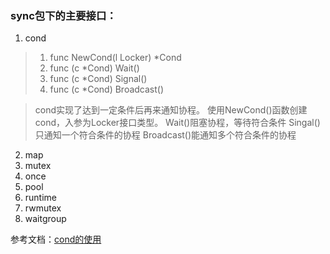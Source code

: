 ### sync包下的主要接口：
1. cond
> 1. func NewCond(l Locker) *Cond 
> 2. func (c *Cond) Wait() 
> 3. func (c *Cond) Signal()
> 4. func (c *Cond) Broadcast()

> cond实现了达到一定条件后再来通知协程。
> 使用NewCond()函数创建cond，入参为Locker接口类型。
> Wait()阻塞协程，等待符合条件
> Singal()只通知一个符合条件的协程
> Broadcast()能通知多个符合条件的协程
2. map
3. mutex
4. once
5. pool
6. runtime
7. rwmutex
8. waitgroup

参考文档：[cond的使用](https://deepzz.com/post/golang-sync-package-usage.html)
